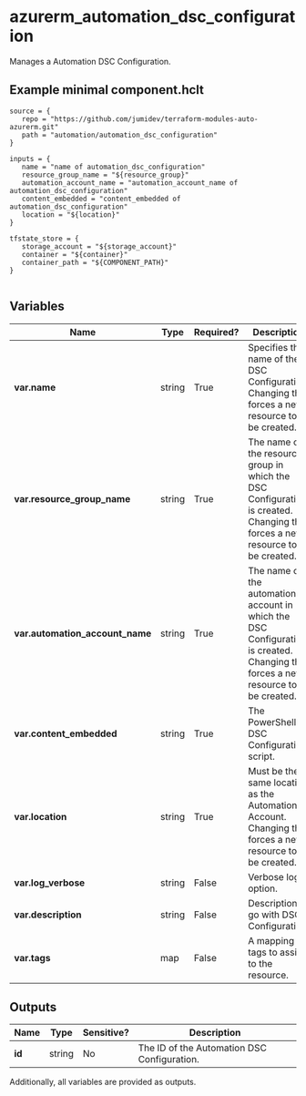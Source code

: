 # azurerm_automation_dsc_configuration

Manages a Automation DSC Configuration.

## Example minimal component.hclt

```hcl
source = {
   repo = "https://github.com/jumidev/terraform-modules-auto-azurerm.git" 
   path = "automation/automation_dsc_configuration" 
}

inputs = {
   name = "name of automation_dsc_configuration" 
   resource_group_name = "${resource_group}" 
   automation_account_name = "automation_account_name of automation_dsc_configuration" 
   content_embedded = "content_embedded of automation_dsc_configuration" 
   location = "${location}" 
}

tfstate_store = {
   storage_account = "${storage_account}" 
   container = "${container}" 
   container_path = "${COMPONENT_PATH}" 
}


```

## Variables

| Name | Type | Required? |  Description |
| ---- | ---- | --------- |  ----------- |
| **var.name** | string | True | Specifies the name of the DSC Configuration. Changing this forces a new resource to be created. | 
| **var.resource_group_name** | string | True | The name of the resource group in which the DSC Configuration is created. Changing this forces a new resource to be created. | 
| **var.automation_account_name** | string | True | The name of the automation account in which the DSC Configuration is created. Changing this forces a new resource to be created. | 
| **var.content_embedded** | string | True | The PowerShell DSC Configuration script. | 
| **var.location** | string | True | Must be the same location as the Automation Account. Changing this forces a new resource to be created. | 
| **var.log_verbose** | string | False | Verbose log option. | 
| **var.description** | string | False | Description to go with DSC Configuration. | 
| **var.tags** | map | False | A mapping of tags to assign to the resource. | 



## Outputs

| Name | Type | Sensitive? | Description |
| ---- | ---- | --------- | --------- |
| **id** | string | No  | The ID of the Automation DSC Configuration. | 

Additionally, all variables are provided as outputs.
